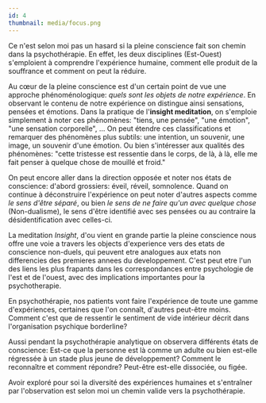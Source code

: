 ```yaml
---
id: 4
thumbnail: media/focus.png
---
```

Ce n'est selon moi pas un hasard si la pleine conscience fait son chemin dans la psychothérapie. En effet, les deux disciplines (Est-Ouest) s'emploient à comprendre l'expérience humaine, comment elle produit de la souffrance et comment on peut la réduire.

Au cœur de la pleine conscience est d'un certain point de vue une approche phénoménologique: *quels sont les objets de notre expérience*. En observant le contenu de notre expérience on distingue ainsi sensations, pensées et émotions. Dans la pratique de l'**insight meditation**, on s'emploie simplement à noter ces phénomènes: "tiens, une pensée", "une émotion", "une sensation corporelle", ... On peut étendre ces classifications et remarquer des phénomènes plus subtils: une intention, un souvenir, une image, un souvenir d'une émotion. Ou bien s'intéresser aux qualités des phénomènes: "cette tristesse est ressentie dans le corps, de là, à là, elle me fait penser à quelque chose de mouillé et froid."

On peut encore aller dans la direction opposée et noter nos états de conscience: d'abord grossiers: éveil, réveil, somnolence. Quand on continue à déconstruire l'expérience on peut noter d'autres aspects comme *le sens d'être séparé*, ou bien *le sens de ne faire qu'un avec quelque chose* (Non-dualisme), le sens d'être identifié avec ses pensées ou au contraire la désidentification avec celles-ci.

 La meditation *Insight*, d'ou vient en grande partie la pleine conscience nous offre une voie a travers les objects d'experience vers des etats de conscience non-duels, qui peuvent etre analogues aux etats non differencies des premieres annees du developpement. C'est peut etre l'un des liens les plus frapants dans les correspondances entre psychologie de l'est et de l'ouest, avec des implications importantes pour la psychotherapie.

En psychothérapie, nos patients vont faire l'expérience de toute une gamme d'expériences, certaines que l'on connaît, d'autres peut-être moins. Comment c'est que de ressentir le sentiment de vide intérieur décrit dans l'organisation psychique borderline?

Aussi pendant la psychothérapie analytique on observera différents états de conscience: Est-ce que la personne est là comme un adulte ou bien est-elle régressée à un stade plus jeune de développement? Comment le reconnaître et comment répondre? Peut-être est-elle dissociée, ou figée.

Avoir exploré pour soi la diversité des expériences humaines et s'entraîner par l'observation est selon moi un chemin valide vers la psychothérapie.